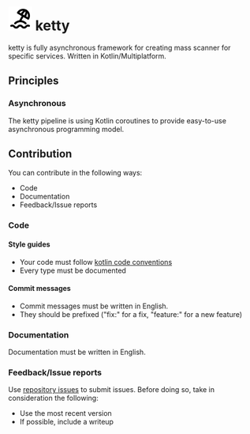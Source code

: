 # ![](docs/beach.svg) ketty

ketty is fully asynchronous framework for creating mass scanner for specific services. Written in Kotlin/Multiplatform.

## Principles

### Asynchronous

The ketty pipeline is using Kotlin coroutines to provide easy-to-use asynchronous programming model.

## Contribution

You can contribute in the following ways:

* Code
* Documentation
* Feedback/Issue reports

### Code

#### Style guides

* Your code must follow [kotlin code conventions](https://kotlinlang.org/docs/coding-conventions.html)
* Every type must be documented

#### Commit messages

* Commit messages must be written in English.
* They should be prefixed ("fix:" for a fix, "feature:" for a new feature)

### Documentation

Documentation must be written in English.

### Feedback/Issue reports

Use [repository issues](https://github.com/gitevildelta/ketty/issues) to submit issues.
Before doing so, take in consideration the following:

* Use the most recent version
* If possible, include a writeup
